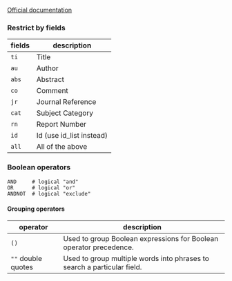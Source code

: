 [Official documentation](http://arxiv.org/help/api/user-manual)

### Restrict by fields

| fields 	| description	|
|-----------|---------------|
| `ti` 		| Title 		|
| `au`		| Author 		|
| `abs`		| Abstract 		|
| `co` 		| Comment 		|
| `jr` 		| Journal Reference 	|
| `cat`		| Subject Category 	|
| `rn` 		| Report Number 	|
| `id` 		| Id (use id_list instead)	|
| `all`		| All of the above  	|

### Boolean operators

```
AND 	# logical "and"
OR 		# logical "or"
ANDNOT	# logical "exclude"
```

#### Grouping operators

| operator 	| description	|
|-----------|---------------|
| `()` | Used to group Boolean expressions for Boolean operator precedence. |
| `""` double quotes | Used to group multiple words into phrases to search a particular field. |
